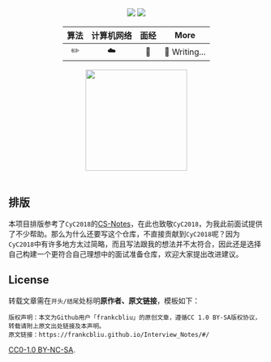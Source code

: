 <div align="center">
    <a href="https://frankcbliu.github.io/Interview_Notes"> <img src="https://badgen.net/badge/Interview_Notes/%E5%9C%A8%E7%BA%BF%E9%98%85%E8%AF%BB?icon=chrome&color=fe7d37"></a>
    <a href="#微信公众号"> <img src="https://badgen.net/badge/%E5%85%AC%E4%BC%97%E5%8F%B7/%E7%BC%96%E7%A8%8B%E5%85%85%E7%94%B5%E5%AE%9D?icon=rss&color=fe7d37"></a>
</div>
<br>

<div align="center">
<table style="display: inline; width: auto;">
  <thead>
    <tr>
      <th align="center">算法</th>
      <th align="center">计算机网络</th>
      <th align="center">面经</th>
      <th align="center">More</th>
    </tr>
  </thead>
  <tbody>
    <tr>
      <td align="center">
        <g-emoji class="g-emoji" alias="pencil2"
          fallback-src="https://github.githubassets.com/images/icons/emoji/unicode/270f.png">✏️</g-emoji>
      </td>
      <td align="center">
        <g-emoji class="g-emoji" alias="cloud"
          fallback-src="https://github.githubassets.com/images/icons/emoji/unicode/2601.png">☁️</g-emoji>
      </td>
      <td align="center">
        <g-emoji class="g-emoji" alias="bookmark_tabs"
          fallback-src="https://github.githubassets.com/images/icons/emoji/unicode/1f4d1.png">📑</g-emoji>
      </td>
      <td align="center">
        <g-emoji class="g-emoji" alias="memo"
          fallback-src="https://github.githubassets.com/images/icons/emoji/unicode/1f4dd.png">📝</g-emoji>
        Writing...
      </td>
    </tr>
  </tbody>
</table>
</div>


<br>

<div align="center">
    <img src="https://s1.ax1x.com/2020/07/18/U2QjoD.png" width="200px">
</div>


<br>

## 排版

本项目排版参考了`CyC2018`的[CS-Notes](https://github.com/CyC2018/CS-Notes)，在此也致敬`CyC2018`，为我此前面试提供了不少帮助。那么为什么还要写这个仓库，不直接贡献到`CyC2018`呢？因为`CyC2018`中有许多地方太过简略，而且写法跟我的想法并不太符合，因此还是选择自己构建一个更符合自己理想中的面试准备仓库，欢迎大家提出改进建议。

## License

转载文章需在`开头/结尾`处标明**原作者、原文链接**，模板如下：

```
版权声明：本文为Github用户「frankcbliu」的原创文章，遵循CC 1.0 BY-SA版权协议，转载请附上原文出处链接及本声明。
原文链接：https://frankcbliu.github.io/Interview_Notes/#/
```

[CC0-1.0 BY-NC-SA](https://github.com/frankcbliu/Interview_Notes/blob/master/LICENSE).

